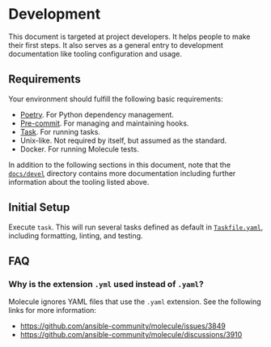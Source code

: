 # Development

This document is targeted at project developers. It helps people to make their
first steps. It also serves as a general entry to development documentation like
tooling configuration and usage.

## Requirements

Your environment should fulfill the following basic requirements:

- [Poetry](https://python-poetry.org). For Python dependency management.
- [Pre-commit](https://pre-commit.com). For managing and maintaining hooks.
- [Task](https://taskfile.dev/). For running tasks.
- Unix-like. Not required by itself, but assumed as the standard.
- Docker. For running Molecule tests.

In addition to the following sections in this document, note that the
[`docs/devel`](docs/devel) directory contains more documentation including
further information about the tooling listed above.

## Initial Setup

Execute `task`. This will run several tasks defined as default in
[`Taskfile.yaml`](Taskfile.yaml), including formatting, linting, and testing.

## FAQ

### Why is the extension `.yml` used instead of `.yaml`?

Molecule ignores YAML files that use the `.yaml` extension. See the following
links for more information:

- <https://github.com/ansible-community/molecule/issues/3849>
- <https://github.com/ansible-community/molecule/discussions/3910>
